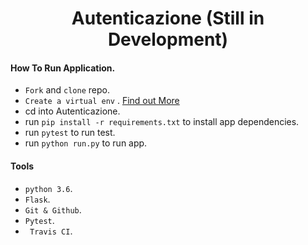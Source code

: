 <h1 align='center'>
 Autenticazione (Still in Development)
</h1>

#### How To Run Application.

- ``Fork`` and ``clone`` repo.
- ``Create a virtual env`` . [Find out More](https://virtualenv.pypa.io/en/latest/)
- cd into Autenticazione.
- run ``pip install -r requirements.txt`` to install app dependencies.
- run ``pytest`` to run test.
- run ``python run.py`` to run app.

#### Tools

- ``python 3.6``.
- ``Flask``.
- ``Git & Github``.
- ``Pytest``.
- `` Travis CI``.
